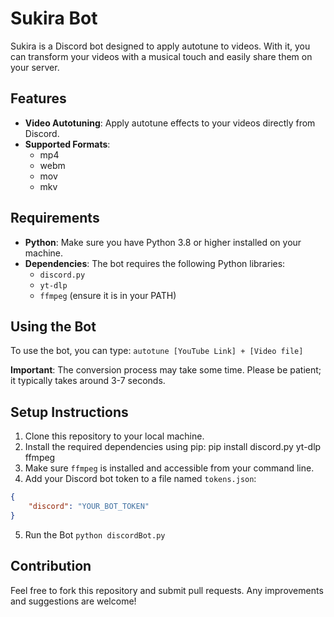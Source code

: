 # Sukira Bot

Sukira is a Discord bot designed to apply autotune to videos. With it, you can transform your videos with a musical touch and easily share them on your server.

## Features

- **Video Autotuning**: Apply autotune effects to your videos directly from Discord.
- **Supported Formats**: 
  - mp4
  - webm
  - mov
  - mkv

## Requirements

- **Python**: Make sure you have Python 3.8 or higher installed on your machine.
- **Dependencies**: The bot requires the following Python libraries:
  - `discord.py`
  - `yt-dlp`
  - `ffmpeg` (ensure it is in your PATH)

## Using the Bot

To use the bot, you can type:
`autotune [YouTube Link] + [Video file]`

**Important**: The conversion process may take some time. Please be patient; it typically takes around 3-7 seconds.

## Setup Instructions

1. Clone this repository to your local machine.
2. Install the required dependencies using pip:
pip install discord.py yt-dlp ffmpeg
3. Make sure `ffmpeg` is installed and accessible from your command line.
4. Add your Discord bot token to a file named `tokens.json`:
```json
{
    "discord": "YOUR_BOT_TOKEN"
}
```
5. Run the Bot
```python discordBot.py```
## Contribution
Feel free to fork this repository and submit pull requests. Any improvements and suggestions are welcome!
